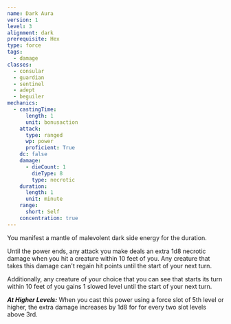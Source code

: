 ```yaml
---
name: Dark Aura
version: 1
level: 3
alignment: dark
prerequisite: Hex
type: force
tags:
  - damage
classes:
  - consular
  - guardian
  - sentinel
  - adept
  - beguiler
mechanics:
  - castingTime:
      length: 1
      unit: bonusaction
    attack:
      type: ranged
      wp: power
      proficient: True
    dc: false
    damage:
      - dieCount: 1
        dieType: 8
        type: necrotic
    duration:
      length: 1
      unit: minute
    range:
      short: Self
    concentration: true
---
```

You manifest a mantle of malevolent dark side energy for the duration.

Until the power ends, any attack you make deals an extra 1d8 necrotic damage when you hit a creature within 10 feet of you. Any creature that takes this damage can't regain hit points until the start of your next turn.

Additionally, any creature of your choice that you can see that starts its turn within 10 feet of you gains 1 slowed level until the start of your next turn.

***__At Higher Levels__:*** When you cast this power using a force slot of 5th level or higher, the extra damage increases by 1d8 for for every two slot levels above 3rd.
    